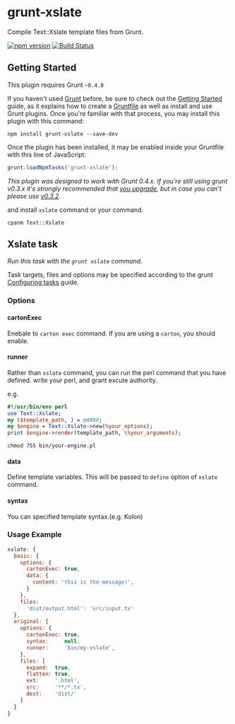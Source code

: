 # grunt-xslate

Compile Text::Xslate template files from Grunt.

[![npm version](https://badge.fury.io/js/grunt-xslate.svg)](http://badge.fury.io/js/grunt-xslate) 
[![Build Status](https://travis-ci.org/rymizuki/grunt-xslate.svg?branch=master)](https://travis-ci.org/rymizuki/grunt-xslate) 

## Getting Started

This plugin requires Grunt `~0.4.0`

If you haven't used [Grunt](http://gruntjs.com/) before, be sure to check out the [Getting Started](http://gruntjs.com/getting-started) guide, as it explains how to create a [Gruntfile](http://gruntjs.com/sample-gruntfile) as well as install and use Grunt plugins. Once you're familiar with that process, you may install this plugin with this command:

```shell
npm install grunt-xslate --save-dev
```

Once the plugin has been installed, it may be enabled inside your Gruntfile with this line of JavaScript:

```js
grunt.loadNpmTasks('grunt-xslate');
```

*This plugin was designed to work with Grunt 0.4.x. If you're still using grunt v0.3.x it's strongly recommended that [you upgrade](http://gruntjs.com/upgrading-from-0.3-to-0.4), but in case you can't please use [v0.3.2](https://github.com/gruntjs/grunt-contrib-coffee/tree/grunt-0.3-stable).*

and install `xslate` command or your command.

```shell
cpanm Text::Xslate
```

## Xslate task

_Run this task with the `grunt xslate` command._

Task targets, files and options may be specified according to the grunt [Configuring tasks](http://gruntjs.com/configuring-tasks) guide.

### Options

#### cartonExec

Enebale to `carton exec` command.
If you are using a `carton`, you should enable.

#### runner

Rather than `xslate` command, you can run the perl command that you have defined.
write your perl, and grant excute authority.

e.g.

```perl
#!/usr/bin/env perl
use Text::Xslate;
my ($template_path, ) = @ARGV;
my $engine = Text::Xslate->new(%your_options);
print $engine->render(template_path, \%your_arguments);
```
```shell
chmod 755 bin/your-engine.pl
```

#### data

Define template variables.
This will be passed to `define` option of `xslate` command.

#### syntax

You can specified template syntax.(e.g. Kolon)

### Usage Example

```js
xslate: {
  basic: {
    options: {
      cartonExec: true,
      data: {
        content: 'this is the message!',
      }
    },
    files:
      'dist/output.html': 'src/input.tx'
  },
  original: {
    options: {
      cartonExec: true,
      syntax:     null,
      runner:     'bin/my-xslate',
    },
    files: [
      expand:  true,
      flatten: true,
      ext:     '.html',
      src:     '**/*.tx',
      dest:    'dist/'
    ]
  }
}
```
